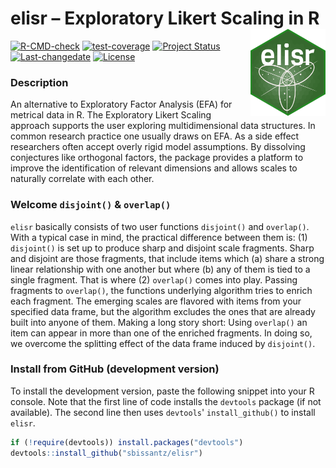 
# elisr – Exploratory Likert Scaling in R <img src='man/figures/elisr.png' align="right" height="139" />

<!-- badges: start -->
[![R-CMD-check](https://github.com/sbissantz/elisr/workflows/R-CMD-check/badge.svg)](https://github.com/sbissantz/elisr/actions)
[![test-coverage](https://github.com/sbissantz/elisr/workflows/test-coverage/badge.svg)](https://github.com/sbissantz/elisr/actions)
[![Project Status](https://www.repostatus.org/badges/latest/active.svg)](https://www.repostatus.org/#active)
[![Last-changedate](https://img.shields.io/badge/last%20change-2021--04--10-yellowgreen.svg)](/commits/master)
[![License](https://img.shields.io/badge/license-GPL--3-blue.svg)](https://www.gnu.org/licenses/gpl-3.0)
<!-- badges: end -->

### Description

An alternative to Exploratory Factor Analysis (EFA) for metrical data in R. The
Exploratory Likert Scaling approach supports the user exploring multidimensional
data structures. In common research practice one usually draws on EFA. As a side
effect researchers often accept overly rigid model assumptions. By dissolving
conjectures like orthogonal factors, the package provides a platform to improve
the identification of relevant dimensions and allows scales to naturally
correlate with each other.

### Welcome `disjoint()` & `overlap()`

`elisr` basically consists of two user functions `disjoint()` and `overlap()`.
With a typical case in mind, the practical difference between them is: (1)
`disjoint()` is set up to produce sharp and disjoint scale fragments. Sharp and
disjoint are those fragments, that include items which (a) share a strong linear
relationship with one another but where (b) any of them is tied to a single
fragment. That is where (2) `overlap()` comes into play. Passing fragments to
`overlap()`, the functions underlying algorithm tries to enrich each fragment.
The emerging scales are flavored with items from your specified data frame, but
the algorithm excludes the ones that are already built into anyone of them.
Making a long story short: Using `overlap()` an item can appear in more than one
of the enriched fragments. In doing so, we overcome the splitting effect of the
data frame induced by `disjoint()`.

### Install from GitHub (development version)

To install the development version, paste the following snippet into your R
console. Note that the first line of code installs the ``devtools`` package (if
not available). The second line then uses ``devtools``' ``install_github()`` to
install ``elisr``.

```r
if (!require(devtools)) install.packages("devtools") 
devtools::install_github("sbissantz/elisr")
```
